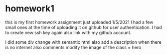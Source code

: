 # homework1

this is my first homework assignment just uploaded 1/5/2021
I had a few small ones at the time of uploading it on github for user authentication.
I had to create new ssh key again also link with my github account.

I did some div change with semantic html also add a description when there is no internet also comments
modify the image of the class = hero
